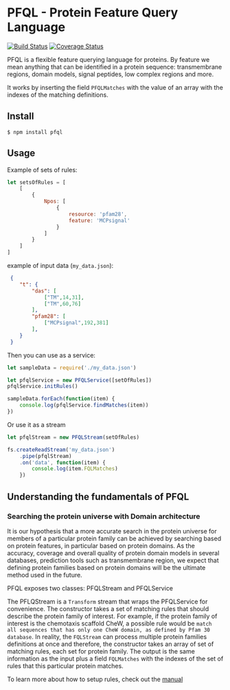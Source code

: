 # PFQL - Protein Feature Query Language
[![Build Status](https://travis-ci.org/biowonks/pfql.svg?branch=master)](https://travis-ci.org/biowonks/pfql)
[![Coverage Status](https://coveralls.io/repos/github/biowonks/pfql/badge.svg?branch=master)](https://coveralls.io/github/biowonks/pfql?branch=master)

PFQL is a flexible feature querying language for proteins. By feature we mean anything that can be identified in a protein sequence: transmembrane regions, domain models, signal peptides, low complex regions and more.

It works by inserting the field `PFQLMatches` with the value of an array with the indexes of the matching definitions.

## Install
```
$ npm install pfql
```

## Usage

Example of sets of rules:
```javascript
let setsOfRules = [
    [
        {
            Npos: [
                {
                    resource: 'pfam28',
                    feature: 'MCPsignal'
                }
            ]
        }
    ]
]
```

example of input data (`my_data.json`):
```json
 {
    "t": {
        "das": [
            ["TM",14,31],
            ["TM",60,76]
        ],
        "pfam28": [
            ["MCPsignal",192,381]
        ],
    }
 }
```

Then you can use as a service:

```javascript
let sampleData = require('./my_data.json')

let pfqlService = new PFQLService([setOfRules])
pfqlService.initRules()

sampleData.forEach(function(item) {
    console.log(pfqlService.findMatches(item))
})
```

Or use it as a stream
```javascript
let pfqlStream = new PFQLStream(setOfRules)

fs.createReadStream('my_data.json')
    .pipe(pfqlStream)
    .on('data', function(item) {
        console.log(item.FQLMatches)
    })
```

## Understanding the fundamentals of PFQL

### Searching the protein universe with Domain architecture

It is our hypothesis that a more accurate search in the protein universe for members of a particular protein family can be achieved by searching based on protein features, in particular based on protein domains. As the accuracy, coverage and overall quality of protein domain models in several databases, prediction tools such as transmembrane region, we expect that defining protein families based on protein domains will be the ultimate method used in the future.

PFQL exposes two classes: PFQLStream and PFQLService

The PFLQStream is a `Transform` stream that wraps the PFQLService for convenience. The constructor takes a set of matching rules that should describe the protein family of interest. For example, if the protein family of interest is the chemotaxis scaffold CheW, a possible rule would be `match all sequences that has only one CheW domain, as defined by Pfam 30 database`. In reality, the `FQLStream` can process multiple protein families definitions at once and therefore, the constructor takes an array of set of matching rules, each set for protein family. The output is the same information as the input plus a field `FQLMatches` with the indexes of the set of rules that this particular protein matches.

To learn more about how to setup rules, check out the [manual](manual.md)
